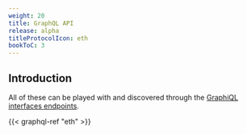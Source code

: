 ```yaml
---
weight: 20
title: GraphQL API
release: alpha
titleProtocolIcon: eth
bookToC: 3
---
```


## Introduction

All of these can be played with and discovered through the
[GraphiQL interfaces endpoints](../endpoints).

{{< graphql-ref "eth" >}}
